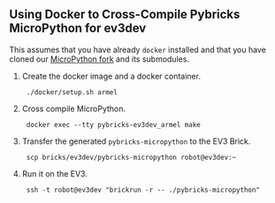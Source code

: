 Using Docker to Cross-Compile Pybricks MicroPython for ev3dev
-------------------------------------------------------------

This assumes that you have already `docker` installed and that you have cloned
our [MicroPython fork](https://github.com/pybricks/micropython) and its submodules.

1. Create the docker image and a docker container.

        ./docker/setup.sh armel

2. Cross compile MicroPython.

        docker exec --tty pybricks-ev3dev_armel make

3. Transfer the generated `pybricks-micropython` to the EV3 Brick.

        scp bricks/ev3dev/pybricks-micropython robot@ev3dev:~

4. Run it on the EV3.

        ssh -t robot@ev3dev "brickrun -r -- ./pybricks-micropython"
